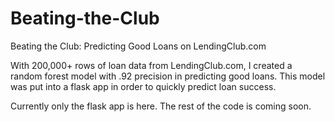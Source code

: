 # Beating-the-Club
Beating the Club: Predicting Good Loans on LendingClub.com

With 200,000+ rows of loan data from LendingClub.com, I created a random forest model with .92 precision in predicting good loans. This model was put into a flask app in order to quickly predict loan success.

Currently only the flask app is here. The rest of the code is coming soon.
